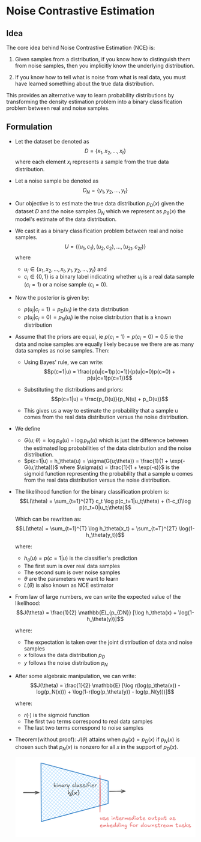 # Noise Contrastive Estimation

## Idea
The core idea behind Noise Contrastive Estimation (NCE) is:

1. Given samples from a distribution, if you know how to distinguish them from noise samples, then you implicitly know the underlying distribution.

2. If you know how to tell what is noise from what is real data, you must have learned something about the true data distribution.

This provides an alternative way to learn probability distributions by transforming the density estimation problem into a binary classification problem between real and noise samples.

## Formulation

- Let the dataset be denoted as 
$$D = \{x_1, x_2, \ldots, x_t\}$$
where each element $x_i$ represents a sample from the true data distribution.

- Let a noise sample be denoted as
$$D_N = \{y_1, y_2, \ldots, y_t\}$$

- Our objective is to estimate the true data distribution $p_D(x)$ given the dataset $D$ and the noise samples $D_N$ which we represent as $p_\theta(x)$ the model's estimate of the data distribution.

- We cast it as a binary classification problem between real and noise samples.
  $$ U = \{(u_1,c_1), (u_2,c_2), \ldots, (u_{2t},c_{2t})\} $$
  where 
  - $u_i \in \{x_1, x_2, \ldots, x_t, y_1, y_2, \ldots, y_t\}$ and 
  - $c_i \in \{0, 1\}$ is a binary label indicating whether $u_i$ is a real data sample ($c_i = 1$) or a noise sample ($c_i = 0$).

- Now the posterior is given by:
  - $p(u_i | c_i = 1) = p_D(u_i)$ ie the data distribution
  - $p(u_i | c_i = 0) = p_N(u_i)$ ie the noise distribution that is a known distribution

- Assume that the priors are equal, ie $p(c_i = 1) = p(c_i = 0) = 0.5$ ie the data and noise samples are equally likely because we there are as many data samples as noise samples. Then:

  - Using Bayes' rule, we can write:
  $$p(c=1|u) = \frac{p(u|c=1)p(c=1)}{p(u|c=0)p(c=0) + p(u|c=1)p(c=1)}$$

  - Substituting the distributions and priors:
  $$p(c=1|u) = \frac{p_D(u)}{p_N(u) + p_D(u)}$$

  - This gives us a way to estimate the probability that a sample u comes from the real data distribution versus the noise distribution.

- We define
  - $G(u;\theta) = \log p_\theta(u) - \log p_N(u)$ which is just the difference between the estimated log probabilities of the data distribution and the noise distribution.
  - $p(c=1|u) = h_\theta(u) = \sigma(G(u;\theta)) = \frac{1}{1 + \exp(-G(u;\theta))}$ where $\sigma(s) = \frac{1}{1 + \exp(-s)}$ is the sigmoid function representing the probability that a sample u comes from the real data distribution versus the noise distribution.

- The likelihood function for the binary classification problem is:
  $$L(\theta) = \sum_{t=1}^{2T} c_t \log p(c_t=1|u_t;\theta) + (1-c_t)\log p(c_t=0|u_t;\theta)$$
  
  Which can be rewritten as:
  $$L(\theta) = \sum_{t=1}^{T} \log h_\theta(x_t) + \sum_{t=T}^{2T} \log(1-h_\theta(y_t))$$

  where:
  - $h_\theta(u) = p(c=1|u)$ is the classifier's prediction
  - The first sum is over real data samples
  - The second sum is over noise samples
  - $\theta$ are the parameters we want to learn
  - $L(\theta)$ is also known as NCE estimator

- From law of large numbers, we can write the expected value of the likelihood:
  $$J(\theta) = \frac{1}{2} \mathbb{E}_{p_{DN}} [\log h_\theta(x) + \log(1-h_\theta(y))]$$

  where:
  - The expectation is taken over the joint distribution of data and noise samples
  - $x$ follows the data distribution $p_D$
  - $y$ follows the noise distribution $p_N$

- After some algebraic manipulation, we can write:
  $$J(\theta) = \frac{1}{2} \mathbb{E} [\log r(log(p_\theta(x)) - log(p_N(x))) + \log(1-r(log(p_\theta(y)) - log(p_N(y)))]$$

  where:
  - $r(\cdot)$ is the sigmoid function
  - The first two terms correspond to real data samples
  - The last two terms correspond to noise samples

- Theorem(without proof): $J(\theta)$ attains when $p_\theta(x) = p_D(x)$ if $p_N(x)$ is chosen such that $p_N(x)$ is nonzero for all $x$ in the support of $p_D(x)$.
  <div style="text-align: center;"><img src="4.png" alt="Image Description" width="800" height="auto"/></div>